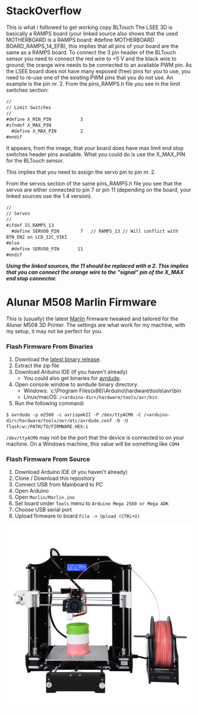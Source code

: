 # StackOverflow
This is what i folllowed to get working copy BLTouch The LSEE 3D is basically a RAMPS board (your linked source also shows that the used MOTHERBOARD is a RAMPS board: #define MOTHERBOARD BOARD_RAMPS_14_EFB), this implies that all pins of your board are the same as a RAMPS board. To connect the 3 pin header of the BLTouch sensor you need to connect the red wire to +5 V and the black wire to ground; the orange wire needs to be connected to an available PWM pin. As the LSEE board does not have many exposed (free) pins for you to use, you need to re-use one of the existing PWM pins that you do not use. An example is the pin nr. 2. From the pins_RAMPS.h file you see in the limit switches section:
```
//
// Limit Switches
//
#define X_MIN_PIN           3
#ifndef X_MAX_PIN
  #define X_MAX_PIN         2
#endif
```
It appears, from the image, that your board does have max limit end stop switches header pins available. What you could do is use the X_MAX_PIN for the BLTouch sensor.

This implies that you need to assign the servo pin to pin nr. 2.

From the servos section of the same pins_RAMPS.h file you see that the servos are either connected to pin 7 or pin 11 (depending on the board, your linked sources use the 1.4 version).
```
//
// Servos
//
#ifdef IS_RAMPS_13
  #define SERVO0_PIN        7   // RAMPS_13 // Will conflict with BTN_EN2 on LCD_I2C_VIKI
#else
  #define SERVO0_PIN       11
#endif
```
***Using the linked sources, the 11 should be replaced with a 2. This implies that you can connect the orange wire to the "signal" pin of the X_MAX end stop connector.***



# Alunar M508 Marlin Firmware

This is (usually) the latest [Marlin](https://github.com/MarlinFirmware/Marlin) firmware tweaked and tailored for the Alunar M508 3D Printer. The settings are what work for my machine, with my setup, it may not be perfect for you.

### Flash Firmware From Binaries

1. Download the [latest binary release](https://github.com/camalot/alunar-prusa-i3-marlin-i3-firmware/releases/latest).
1. Extract the zip file
1. Download Arduino IDE (if you haven't already)
	- You could also get binaries for [avrdude](http://www.nongnu.org/avrdude/).
1. Open console window to avrdude binary directory. 
	- Windows: `c:\Program Files(x86)\Arduino\hardware\tools\avr\bin
	- Linux/macOS: `/<arduino-dir>/hardware/tools/avr/bin`
1. Run the following command:
```
$ avrdude -p m2560 -c avrispmkII -P /dev/ttyACM0 -C /<arduino-dir>/hardware/tools/avr/etc/avrdude.conf -D -U flash:w:/PATH/TO/FIRMWARE.HEX:i
```
`/dev/ttyACM0` may not be the port that the device is connected to on your machine. On a Windows machine, this value will be something like `COM4`

### Flash Firmware From Source

1. Download Arduino IDE (if you haven't already)
1. Clone / Download this repository
1. Connect USB from Mainboard to PC
1. Open Arduino
1. Open `Marlin/Marlin.ino`
1. Set board under `Tools` menu to `Arduino Mega 2560 or Mega ADK`
1. Choose USB serial port
1. Upload firmware to board `File -> Upload (CTRL+U)`

![](https://github.com/camalot/alunar-prusa-i3-marlin-i3-firmware/raw/develop/assets/finish-A.jpg)
